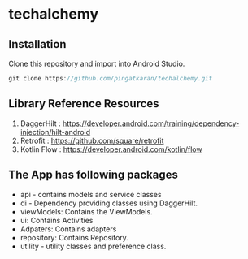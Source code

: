 # techalchemy

## Installation

Clone this repository and import into Android Studio.

```kotlin
git clone https://github.com/pingatkaran/techalchemy.git
```
## Library Reference Resources


1. DaggerHilt : https://developer.android.com/training/dependency-injection/hilt-android
2. Retrofit : https://github.com/square/retrofit
3. Kotlin Flow : https://developer.android.com/kotlin/flow

## The App has following packages
- api - contains models and service classes
- di - Dependency providing classes using DaggerHilt.
- viewModels:  Contains the ViewModels.
- ui: Contains Activities
- Adpaters: Contains adapters
- repository: Contains Repository. 
- utility  - utility classes and preference class.
